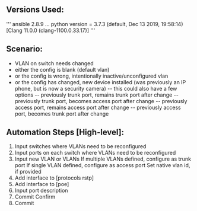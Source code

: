 ## Versions Used:
'''
  ansible 2.8.9
  ...
  python version = 3.7.3 (default, Dec 13 2019, 19:58:14) [Clang 11.0.0 (clang-1100.0.33.17)]
'''
## Scenario:
- VLAN on switch needs changed
- either the config is blank (default vlan)
- or the config is wrong, intentionally inactive/unconfigured vlan
- or the config has changed, new device installed (was previously an IP phone, but is now a security camera)
-- this could also have a few options
-- previously trunk port, remains trunk port after change
-- previously trunk port, becomes access port after change
-- previously access port, remains access port after change
-- previously access port, becomes trunk port after change

## Automation Steps [High-level]:
1) Input switches where VLANs need to be reconfigured
2) Input ports on each switch where VLANs need to be reconfigured
3) Input new VLAN or VLANs
   If multiple VLANs defined, configure as trunk port
   If single VLAN defined, configure as access port
   Set native vlan id, if provided
4) Add interface to [protocols rstp]
5) Add interface to [poe]
4) Input port description
5) Commit Confirm
6) Commit
